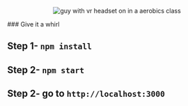 <p align="center">
  <img src="http://i.giphy.com/d6Unw9Ke0vCFO.gif" alt="guy with vr headset on in a aerobics class"/>
</p>
### Give it a whirl

## Step 1- `npm install`
## Step 2- `npm start` 
## Step 2- go to `http://localhost:3000`


